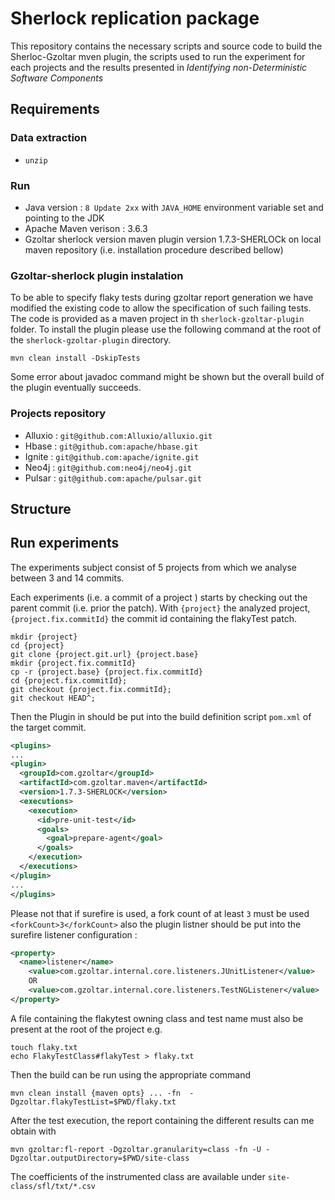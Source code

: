 # Sherlock replication package
This repository contains the necessary scripts and source code to build the Sherloc-Gzoltar mven plugin, the scripts used to run the experiment for each projects and the results presented in _Identifying non-Deterministic Software Components_
## Requirements
### Data extraction
- `unzip`

### Run
- Java version : `8 Update 2xx` with `JAVA_HOME` environment variable set and pointing to the JDK
- Apache Maven verison : 3.6.3
- Gzoltar sherlock version maven plugin version 1.7.3-SHERLOCk on local maven repository (i.e. installation procedure described bellow)

### Gzoltar-sherlock plugin instalation

To be able to specify flaky tests during gzoltar report generation we have modified the existing code to allow the specification of such failing tests. The code is provided as a maven project in th `sherlock-gzoltar-plugin` folder.
To install the plugin please use the following command at the root of the `sherlock-gzoltar-plugin` directory.

``mvn clean install -DskipTests``

Some error about javadoc command might be shown but the overall build of the plugin eventually succeeds.

### Projects repository
- Alluxio : `git@github.com:Alluxio/alluxio.git`
- Hbase : `git@github.com:apache/hbase.git`
- Ignite : `git@github.com:apache/ignite.git`
- Neo4j : `git@github.com:neo4j/neo4j.git`
- Pulsar : `git@github.com:apache/pulsar.git`
## Structure


## Run experiments
The experiments subject consist of 5 projects from which we analyse between 3 and 14 commits.

Each experiments (i.e. a commit of a project ) starts by checking out the parent commit (i.e. prior the patch).
 With `{project}` the analyzed project, `{project.fix.commitId}` the commit id containing the flakyTest patch.
```
mkdir {project} 
cd {project}
git clone {project.git.url} {project.base}
mkdir {project.fix.commitId}
cp -r {project.base} {project.fix.commitId}
cd {project.fix.commitId};
git checkout {project.fix.commitId};
git checkout HEAD^;
```
Then the Plugin in should be put into the build definition script `pom.xml` of the target commit.

```xml
<plugins>
...
<plugin>
  <groupId>com.gzoltar</groupId>
  <artifactId>com.gzoltar.maven</artifactId>
  <version>1.7.3-SHERLOCK</version>
  <executions>
    <execution>
      <id>pre-unit-test</id>
      <goals>
        <goal>prepare-agent</goal>
      </goals>
    </execution>
  </executions>
</plugin>
...
</plugins>
```

Please not that if surefire is used, a fork count of at least `3` must be used `<forkCount>3</forkCount>` also the plugin listner should be put into the surefire listener configuration :

```xml
<property>
  <name>listener</name>
    <value>com.gzoltar.internal.core.listeners.JUnitListener</value>
    OR
    <value>com.gzoltar.internal.core.listeners.TestNGListener</value>
</property>
```

A file containing the flakytest owning class and test name must also be present at the root of the project e.g.

```
touch flaky.txt
echo FlakyTestClass#flakyTest > flaky.txt
```

Then the build can be run using the appropriate command
```
mvn clean install {maven opts} ... -fn  -Dgzoltar.flakyTestList=$PWD/flaky.txt
```
After the test execution, the report containing the different results can me obtain with 

```
mvn gzoltar:fl-report -Dgzoltar.granularity=class -fn -U -Dgzoltar.outputDirectory=$PWD/site-class
```

The coefficients of the instrumented class are available under `site-class/sfl/txt/*.csv`
